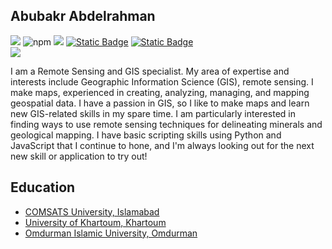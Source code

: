 ## Abubakr Abdelrahman</span>

[![](https://img.shields.io/badge/My-LinkedIn-blue)](https://www.linkedin.com/in/abubakr-abdelrahman/) ![npm](https://img.shields.io/npm/v/react?style=flat-square&labelColor=black&color=green) ![](https://img.shields.io/github/followers/Abubakr-Abdelrahman?logo=github) [![Static Badge](https://img.shields.io/badge/My-GIS%20Portfolio-red?style=flat-square)](https://abubakr-abdelrahman.github.io/Abubakr.A.M/#portfolio) [![Static Badge](https://img.shields.io/badge/My-CV-orange?style=flat-square)
](https://abubakr-abdelrahman.github.io/Abubakr.A.M/images/CV/Abubakr%20Abdelrahman-Resume.pdf)  
![](https://img.shields.io/github/watchers/Abubakr-Abdelrahman/Abubakr-Abdelrahman?label=visitors)


I am a Remote Sensing and GIS specialist. My area of expertise and interests include Geographic Information Science (GIS), remote sensing. I make maps, experienced in creating, analyzing, managing, and mapping geospatial data. I have a passion in GIS, so I like to make maps
and learn new GIS-related skills in my spare time. I am particularly interested in finding ways to use remote sensing techniques
for delineating minerals and geological mapping. I have basic scripting skills using Python and JavaScript that
I continue to hone, and I'm always looking out for the next new skill or application to try out!


## Education
- [COMSATS University, Islamabad](https://islamabad.comsats.edu.pk/)
- [University of Khartoum, Khartoum](https://sudanuniversities.org/listing/khartoum/)
- [Omdurman Islamic University, Omdurman](https://www.oiu.edu.sd/?language=en)




